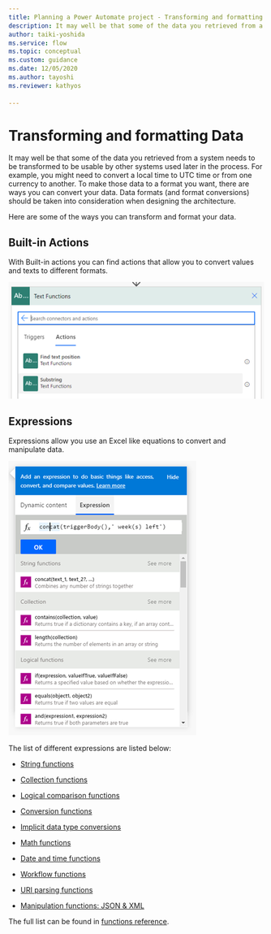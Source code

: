 ```yaml
---
title: Planning a Power Automate project - Transforming and formatting Data | Microsoft Docs
description: It may well be that some of the data you retrieved from a system needs to be transformed to be usable by other systems used later in the process. This article explains the different methods you can use to transform and format your data.
author: taiki-yoshida
ms.service: flow
ms.topic: conceptual
ms.custom: guidance
ms.date: 12/05/2020
ms.author: tayoshi
ms.reviewer: kathyos

---
```


# Transforming and formatting Data

It may well be that some of the data you retrieved from a system needs to be
transformed to be usable by other systems used later in the process. For
example, you might need to convert a local time to UTC time or from one currency
to another. To make those data to a format you want, there are ways you can
convert your data. Data formats (and format conversions) should be taken into
consideration when designing the architecture.

Here are some of the ways you can transform and format your data.

## Built-in Actions

With Built-in actions you can find actions that allow you to convert values and texts to
different formats.

![Built-in text function](media/text-function.png "Built-in text function")

## Expressions

Expressions allow you use an Excel like equations to convert and manipulate
data. 

![Example of concatinating strings with expression](media/using-expressions.png "Example of concatinating strings with expression")

The list of different expressions are listed below:

-   [String
    functions](https://docs.microsoft.com/azure/logic-apps/workflow-definition-language-functions-reference#string-functions)

-   [Collection
    functions](https://docs.microsoft.com/azure/logic-apps/workflow-definition-language-functions-reference#collection-functions)

-   [Logical comparison
    functions](https://docs.microsoft.com/azure/logic-apps/workflow-definition-language-functions-reference#logical-comparison-functions)

-   [Conversion
    functions](https://docs.microsoft.com/azure/logic-apps/workflow-definition-language-functions-reference#conversion-functions)

-   [Implicit data type
    conversions](https://docs.microsoft.com/azure/logic-apps/workflow-definition-language-functions-reference#implicit-data-type-conversions)

-   [Math
    functions](https://docs.microsoft.com/azure/logic-apps/workflow-definition-language-functions-reference#math-functions)

-   [Date and time
    functions](https://docs.microsoft.com/azure/logic-apps/workflow-definition-language-functions-reference#date-and-time-functions)

-   [Workflow
    functions](https://docs.microsoft.com/azure/logic-apps/workflow-definition-language-functions-reference#workflow-functions)

-   [URI parsing
    functions](https://docs.microsoft.com/azure/logic-apps/workflow-definition-language-functions-reference#uri-parsing-functions)

-   [Manipulation functions: JSON &
    XML](https://docs.microsoft.com/azure/logic-apps/workflow-definition-language-functions-reference#manipulation-functions-json--xml)

The full list can be found in [functions
reference](https://docs.microsoft.com/azure/logic-apps/workflow-definition-language-functions-reference).
